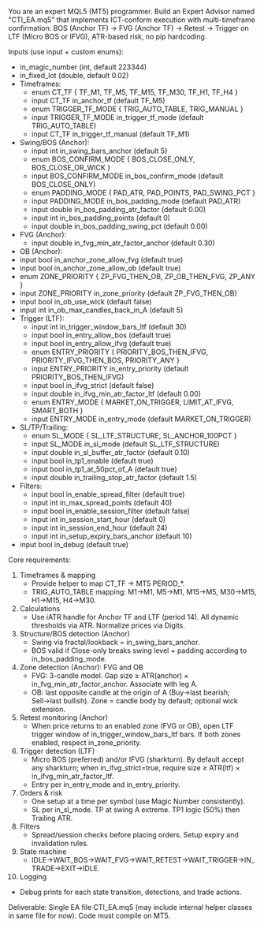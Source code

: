 You are an expert MQL5 (MT5) programmer. Build an Expert Advisor named "CTI_EA.mq5" that implements ICT-conform execution with multi-timeframe confirmation: BOS (Anchor TF) → FVG (Anchor TF) → Retest → Trigger on LTF (Micro BOS or IFVG), ATR-based risk, no pip hardcoding.

Inputs (use input + custom enums):
- in_magic_number (int, default 223344)
- in_fixed_lot (double, default 0.02)
- Timeframes:
  - enum CT_TF { TF_M1, TF_M5, TF_M15, TF_M30, TF_H1, TF_H4 }
  - input CT_TF in_anchor_tf (default TF_M5)
  - enum TRIGGER_TF_MODE { TRIG_AUTO_TABLE, TRIG_MANUAL }
  - input TRIGGER_TF_MODE in_trigger_tf_mode (default TRIG_AUTO_TABLE)
  - input CT_TF in_trigger_tf_manual (default TF_M1)
- Swing/BOS (Anchor):
  - input int in_swing_bars_anchor (default 5)
  - enum BOS_CONFIRM_MODE { BOS_CLOSE_ONLY, BOS_CLOSE_OR_WICK }
  - input BOS_CONFIRM_MODE in_bos_confirm_mode (default BOS_CLOSE_ONLY)
  - enum PADDING_MODE { PAD_ATR, PAD_POINTS, PAD_SWING_PCT }
  - input PADDING_MODE in_bos_padding_mode (default PAD_ATR)
  - input double in_bos_padding_atr_factor (default 0.00)
  - input int in_bos_padding_points (default 0)
  - input double in_bos_padding_swing_pct (default 0.00)
- FVG (Anchor):
  - input double in_fvg_min_atr_factor_anchor (default 0.30)
 - OB (Anchor):
  - input bool in_anchor_zone_allow_fvg (default true)
  - input bool in_anchor_zone_allow_ob (default true)
  - enum ZONE_PRIORITY { ZP_FVG_THEN_OB, ZP_OB_THEN_FVG, ZP_ANY }
  - input ZONE_PRIORITY in_zone_priority (default ZP_FVG_THEN_OB)
  - input bool in_ob_use_wick (default false)
  - input int in_ob_max_candles_back_in_A (default 5)
- Trigger (LTF):
  - input int in_trigger_window_bars_ltf (default 30)
  - input bool in_entry_allow_bos (default true)
  - input bool in_entry_allow_ifvg (default true)
  - enum ENTRY_PRIORITY { PRIORITY_BOS_THEN_IFVG, PRIORITY_IFVG_THEN_BOS, PRIORITY_ANY }
  - input ENTRY_PRIORITY in_entry_priority (default PRIORITY_BOS_THEN_IFVG)
  - input bool in_ifvg_strict (default false)
  - input double in_ifvg_min_atr_factor_ltf (default 0.00)
  - enum ENTRY_MODE { MARKET_ON_TRIGGER, LIMIT_AT_IFVG, SMART_BOTH }
  - input ENTRY_MODE in_entry_mode (default MARKET_ON_TRIGGER)
- SL/TP/Trailing:
  - enum SL_MODE { SL_LTF_STRUCTURE, SL_ANCHOR_100PCT }
  - input SL_MODE in_sl_mode (default SL_LTF_STRUCTURE)
  - input double in_sl_buffer_atr_factor (default 0.10)
  - input bool in_tp1_enable (default true)
  - input bool in_tp1_at_50pct_of_A (default true)
  - input double in_trailing_stop_atr_factor (default 1.5)
- Filters:
  - input bool in_enable_spread_filter (default true)
  - input int in_max_spread_points (default 40)
  - input bool in_enable_session_filter (default false)
  - input int in_session_start_hour (default 0)
  - input int in_session_end_hour (default 24)
  - input int in_setup_expiry_bars_anchor (default 10)
- input bool in_debug (default true)

Core requirements:
1) Timeframes & mapping
   - Provide helper to map CT_TF → MT5 PERIOD_*.
   - TRIG_AUTO_TABLE mapping: M1→M1, M5→M1, M15→M5, M30→M15, H1→M15, H4→M30.
2) Calculations
   - Use iATR handle for Anchor TF and LTF (period 14). All dynamic thresholds via ATR. Normalize prices via Digits.
3) Structure/BOS detection (Anchor)
   - Swing via fractal/lookback = in_swing_bars_anchor.
   - BOS valid if Close-only breaks swing level + padding according to in_bos_padding_mode.
4) Zone detection (Anchor): FVG and OB
   - FVG: 3-candle model. Gap size ≥ ATR(anchor) × in_fvg_min_atr_factor_anchor. Associate with leg A.
   - OB: last opposite candle at the origin of A (Buy→last bearish; Sell→last bullish). Zone = candle body by default; optional wick extension.
5) Retest monitoring (Anchor)
   - When price returns to an enabled zone (FVG or OB), open LTF trigger window of in_trigger_window_bars_ltf bars. If both zones enabled, respect in_zone_priority.
6) Trigger detection (LTF)
   - Micro BOS (preferred) and/or IFVG (sharkturn). By default accept any sharkturn; when in_ifvg_strict=true, require size ≥ ATR(ltf) × in_ifvg_min_atr_factor_ltf.
   - Entry per in_entry_mode and in_entry_priority.
7) Orders & risk
   - One setup at a time per symbol (use Magic Number consistently).
   - SL per in_sl_mode. TP at swing A extreme. TP1 logic (50%) then Trailing ATR.
8) Filters
   - Spread/session checks before placing orders. Setup expiry and invalidation rules.
9) State machine
   - IDLE→WAIT_BOS→WAIT_FVG→WAIT_RETEST→WAIT_TRIGGER→IN_TRADE→EXIT→IDLE.
10) Logging
   - Debug prints for each state transition, detections, and trade actions.

Deliverable: Single EA file CTI_EA.mq5 (may include internal helper classes in same file for now). Code must compile on MT5.
